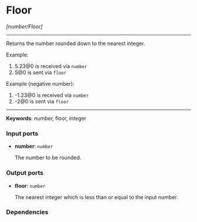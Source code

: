 # Floor

_[number/Floor]_

---

Returns the number rounded down to the nearest integer.  
  
Example:  
  
1. 5.23@0 is received via `number`  
2. 5@0 is sent via `floor`  
  
Example (negative number):  
  
1. -1.23@0 is received via `number`  
2. -2@0 is sent via `floor`  

---

__Keywords__: number, floor, integer

### Input ports

* __number__: ` number `

    The number to be rounded.  

### Output ports

* __floor__: ` number `

    The nearest integer which is less than or equal to the input number.  

### Dependencies




